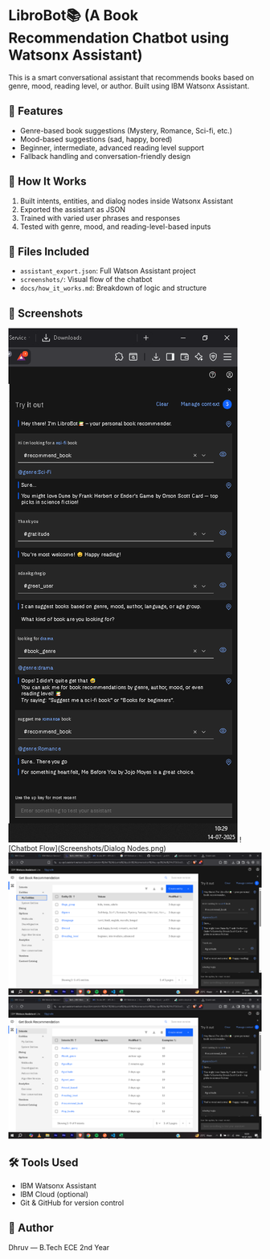 # LibroBot📚 (A Book Recommendation Chatbot using Watsonx Assistant)

This is a smart conversational assistant that recommends books based on genre, mood, reading level, or author. Built using IBM Watsonx Assistant.

## 🔧 Features
- Genre-based book suggestions (Mystery, Romance, Sci-fi, etc.)
- Mood-based suggestions (sad, happy, bored)
- Beginner, intermediate, advanced reading level support
- Fallback handling and conversation-friendly design

## 🚀 How It Works
1. Built intents, entities, and dialog nodes inside Watsonx Assistant
2. Exported the assistant as JSON
3. Trained with varied user phrases and responses
4. Tested with genre, mood, and reading-level-based inputs

## 📁 Files Included
- `assistant_export.json`: Full Watson Assistant project
- `screenshots/`: Visual flow of the chatbot
- `docs/how_it_works.md`: Breakdown of logic and structure

## 📸 Screenshots
![Chatbot Flow](Screenshots/Chatbot.png)
![Chatbot Flow](Screenshots/Dialog Nodes.png)
![Chatbot Flow](Screenshots/Entities.png)
![Chatbot Flow](Screenshots/Intents.png)

## 🛠 Tools Used
- IBM Watsonx Assistant
- IBM Cloud (optional)
- Git & GitHub for version control

## 👤 Author
Dhruv — B.Tech ECE 2nd Year  
